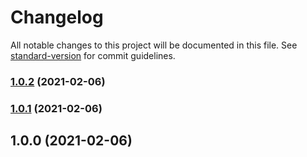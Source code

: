 # Changelog

All notable changes to this project will be documented in this file. See [standard-version](https://github.com/conventional-changelog/standard-version) for commit guidelines.

### [1.0.2](https://coding.jd.com/efficiency/eventemittier/compare/v1.0.1...v1.0.2) (2021-02-06)

### [1.0.1](https://coding.jd.com/efficiency/eventemittier/compare/v1.0.0...v1.0.1) (2021-02-06)

## 1.0.0 (2021-02-06)
